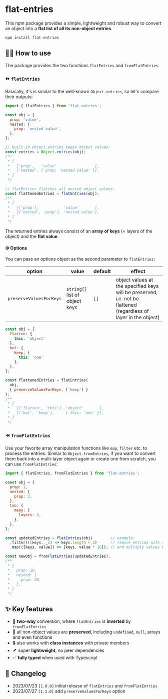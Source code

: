 # flat-entries

This npm package provides a simple, lightweight and robust way to convert an object into a **flat list of all its
non-object entries**.

```bash
npm install flat-entries
```

## 🧑‍💻 How to use

The package provides the two functions `flatEntries` and `fromFlatEntries`:

### ⏩ `flatEntries`

Basically, it's is similar to the well-known `Object.entries`, so let's compare their outputs:

```javascript
import { flatEntries } from 'flat-entries';

const obj = {
  prop: 'value',
  nested: {
    prop: 'nested value',
  },
};

// built-in Object.entries keeps object values:
const entries = Object.entries(obj);
/**
 * [
 *   ['prop',   'value'                 ],
 *   ['nested', { prop: 'nested value' }],
 * ]
 */

// flatEntries flattens all nested object values:
const flattenedEntries = flatEntries(obj);
/**
 * [
 *   [['prop'],           'value'       ],
 *   [['nested', 'prop'], 'nested value'],
 * ]
 */
```

The returned entries always consist of an **array of keys** (= layers of the object) and the **flat value**.

#### ⚙️ Options

You can pass an options object as the second parameter to `flatEntries`:

| option                  | value                              | default | effect                                                                                                           |
|-------------------------|------------------------------------|---------|------------------------------------------------------------------------------------------------------------------|
| `preserveValuesForKeys` | `string[]`<br/>list of object keys | `[]`    | object values at the specified keys will be preserved, i.e. not be flattened (regardless of layer in the object) |

```javascript
const obj = {
  flatten: {
    this: 'object'
  },
  but: {
    keep: {
      this: 'one'
    },
  },
};

const flattenedEntries = flatEntries(
  obj, 
  { preserveValuesForKeys: ['keep'] }
);
/**
 * [
 *   [['flatten', 'this'], 'object'       ],
 *   [['but', 'keep'],     { this: 'one' }],
 * ]
 */
```

### ⏪ `fromFlatEntries`

Use your favorite array manipulation functions like `map`, `filter` etc. to process the entries. Similar
to `Object.fromEntries`, if you want to convert them back into a multi-layer object again or create one from scratch,
you can use `fromFlatEntries`:

```javascript
import { flatEntries, fromFlatEntries } from 'flat-entries';

const obj = {
  prop: 1,
  nested: {
    prop: 2,
  },
  too: {
    many: {
      layers: 3,
    },
  },
};

const updatedEntries = flatEntries(obj)        // example:
  .filter(([keys, _]) => keys.length < 3)      // remove entries with 3 or more layers
  .map(([keys, value]) => [keys, value * 10]); // and multiply values by 10

const newObj = fromFlatEntries(updatedEntries);
/**
 * {
 *   prop: 10,
 *   nested: {
 *     prop: 20,
 *   },
 * }
 */
```

## ✨ Key features

- 🔄 **two-way** conversion, where `flatEntries` is **inverted** by `fromFlatEntries`
- 💾 all non-object values are **preserved**, including `undefined`, `null`, arrays and even functions
- 🔒 also works with **class instances** with private members
- 🪶 super **lightweight**, no peer dependencies
- ✅ **fully typed** when used with Typescript

## 📖 Changelog

- 2023/07/23 `[1.0.0]` initial release of `flatEntries` and `fromFlatEntries`
- 2023/07/27 `[1.1.0]` add `preserveValuesForKeys` option
